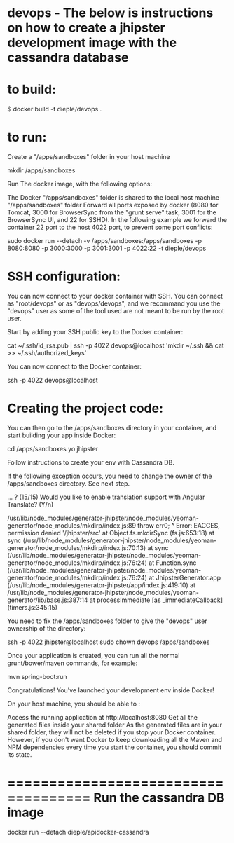 # devops -  The below is instructions on how to create a jhipster development image with the cassandra database

to build:
========
$ docker build -t dieple/devops .

to run:
=======
Create a "/apps/sandboxes" folder in your host machine 

mkdir /apps/sandboxes

Run The docker image, with the following options:

The Docker "/apps/sandboxes" folder is shared to the local host machine "/apps/sandboxes" folder
Forward all ports exposed by docker (8080 for Tomcat, 3000 for BrowserSync from the "grunt serve" task, 3001 for the BrowserSync UI, and 22 for SSHD). In the following example we forward the container 22 port to the host 4022 port, to prevent some port conflicts:

sudo docker run --detach -v /apps/sandboxes:/apps/sandboxes -p 8080:8080 -p 3000:3000 -p 3001:3001 -p 4022:22 -t dieple/devops

SSH configuration:
===================
You can now connect to your docker container with SSH. You can connect as "root/devops" or as "devops/devops", and we recommand you use the "devops" user as some of the tool used are not meant to be run by the root user.

Start by adding your SSH public key to the Docker container:

cat ~/.ssh/id_rsa.pub | ssh -p 4022 devops@localhost 'mkdir ~/.ssh && cat >> ~/.ssh/authorized_keys'

You can now connect to the Docker container:

ssh -p 4022 devops@localhost

Creating the project code:
=========================
You can then go to the /apps/sandboxes directory in your container, and start building your app inside Docker:

cd /apps/sandboxes
yo jhipster
 
Follow instructions to create your env with Cassandra DB.


If the following exception occurs, you need to change the owner of the /apps/sandboxes directory. See next step.

...
? (15/15) Would you like to enable translation support with Angular Translate? (Y/n)

/usr/lib/node_modules/generator-jhipster/node_modules/yeoman-generator/node_modules/mkdirp/index.js:89
throw err0;
^
Error: EACCES, permission denied '/jhipster/src'
at Object.fs.mkdirSync (fs.js:653:18)
at sync (/usr/lib/node_modules/generator-jhipster/node_modules/yeoman-generator/node_modules/mkdirp/index.js:70:13)
at sync (/usr/lib/node_modules/generator-jhipster/node_modules/yeoman-generator/node_modules/mkdirp/index.js:76:24)
at Function.sync (/usr/lib/node_modules/generator-jhipster/node_modules/yeoman-generator/node_modules/mkdirp/index.js:76:24)
at JhipsterGenerator.app (/usr/lib/node_modules/generator-jhipster/app/index.js:419:10)
at /usr/lib/node_modules/generator-jhipster/node_modules/yeoman-generator/lib/base.js:387:14
at processImmediate [as _immediateCallback] (timers.js:345:15)

You need to fix the /apps/sandboxes folder to give the "devops" user ownership of the directory:

ssh -p 4022 jhipster@localhost
sudo chown devops /apps/sandboxes

Once your application is created, you can run all the normal grunt/bower/maven commands, for example:

mvn spring-boot:run

Congratulations! You've launched your development env inside Docker!

On your host machine, you should be able to :

Access the running application at http://localhost:8080
Get all the generated files inside your shared folder
As the generated files are in your shared folder, they will not be deleted if you stop your Docker container. However, if you don't want Docker to keep downloading all the Maven and NPM dependencies every time you start the container, you should commit its state.



====================================
Run the cassandra DB image
====================================
docker run --detach dieple/apidocker-cassandra

